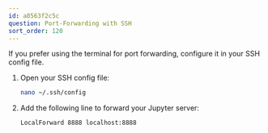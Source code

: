 ```yaml
---
id: a8563f2c5c
question: Port-Forwarding with SSH
sort_order: 120
---
```


If you prefer using the terminal for port forwarding, configure it in your SSH config file.

1. Open your SSH config file:
   ```bash
   nano ~/.ssh/config
   ```

2. Add the following line to forward your Jupyter server:
   ```
   LocalForward 8888 localhost:8888
   ```